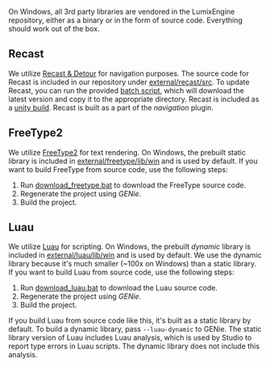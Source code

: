 On Windows, all 3rd party libraries are vendored in the LumixEngine repository, either as a binary or in the form of source code. Everything should work out of the box.

## Recast

We utilize [Recast & Detour](https://github.com/recastnavigation/recastnavigation) for navigation purposes. The source code for Recast is included in our repository under [external/recast/src](../external/recast/src). To update Recast, you can run the provided [batch script](../scripts/download_deploy_recast.bat), which will download the latest version and copy it to the appropriate directory. Recast is included as a [unity build](https://en.wikipedia.org/wiki/Unity_build). Recast is built as a part of the *navigation* plugin.

## FreeType2

We utilize [FreeType2](https://github.com/nem0/freetype2.git) for text rendering. On Windows, the prebuilt static library is included in [external/freetype/lib/win](../external/freetype/lib/win/) and is used by default. If you want to build FreeType from source code, use the following steps:
1. Run [download_freetype.bat](../scripts/download_freetype.bat) to download the FreeType source code.
2. Regenerate the project using *GENie*.
3. Build the project.

## Luau

We utilize [Luau](https://github.com/luau-lang/luau) for scripting. On Windows, the prebuilt *dynamic* library is included in [external/luau/lib/win](../external/luau/lib/win/) and is used by default. We use the dynamic library because it's much smaller (~100x on Windows) than a static library. If you want to build Luau from source code, use the following steps:
1. Run [download_luau.bat](../scripts/download_luau.bat) to download the Luau source code.
2. Regenerate the project using *GENie*.
3. Build the project.

If you build Luau from source code like this, it's built as a static library by default. To build a dynamic library, pass `--luau-dynamic` to GENie. The static library version of Luau includes Luau analysis, which is used by Studio to report type errors in Luau scripts. The dynamic library does not include this analysis.
